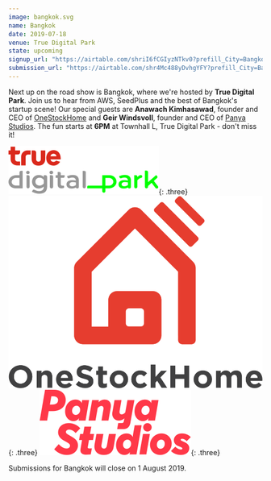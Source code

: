 ```yaml
---
image: bangkok.svg
name: Bangkok
date: 2019-07-18
venue: True Digital Park
state: upcoming
signup_url: "https://airtable.com/shriI6fCGIyzNTkv0?prefill_City=Bangkok"
submission_url: "https://airtable.com/shr4Mc488yDvhgYFY?prefill_City=Bangkok"
---
```


Next up on the road show is Bangkok, where we're hosted by **True Digital Park**. Join us to hear from AWS, SeedPlus and the best of Bangkok's startup scene! Our special guests are **Anawach Kimhasawad**, founder and CEO of [OneStockHome](https://www.onestockhome.com/) and **Geir Windsvoll**, founder and CEO of [Panya Studios](https://panyastudios.com/). The fun starts at **6PM** at Townhall L, True Digital Park - don't miss it!

[![True Digital Park](/assets/wordmark-truedigitalpark.svg)](http://www.truedigitalpark.com/){: .three}
[![OneStockHome](/assets/wordmark-onestockhome.svg)](https://www.onestockhome.com/){: .three}
[![Panya Studios](/assets/wordmark-panyastudios.svg)](https://panyastudios.com/){: .three}

Submissions for Bangkok will close on 1 August 2019.